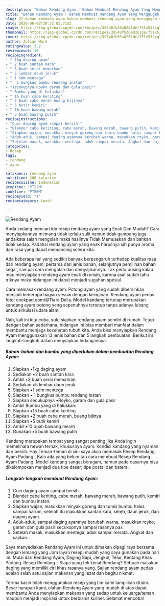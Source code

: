 ```yaml
---
description: "Bahan Rendang Ayam | Bahan Membuat Rendang Ayam Yang Menggugah Selera"
title: "Bahan Rendang Ayam | Bahan Membuat Rendang Ayam Yang Menggugah Selera"
slug: 22-bahan-rendang-ayam-bahan-membuat-rendang-ayam-yang-menggugah-selera
date: 2020-06-02T20:32:03.715Z
image: https://img-global.cpcdn.com/recipes/39548fb30a8261de/751x532cq70/rendang-ayam-foto-resep-utama.jpg
thumbnail: https://img-global.cpcdn.com/recipes/39548fb30a8261de/751x532cq70/rendang-ayam-foto-resep-utama.jpg
cover: https://img-global.cpcdn.com/recipes/39548fb30a8261de/751x532cq70/rendang-ayam-foto-resep-utama.jpg
author: Julian Ward
ratingvalue: 3.2
reviewcount: 10
recipeingredient:
- " 1kg daging ayam"
- " 2 buah santan kara"
- " 3 buah serai memarkan"
- " 5 lembar daun jeruk"
- " 1 sdm mentega"
- "  1 bungkus bumbu rendang instan"
- "secukupnya Royko garam dan gula pasir"
- " Bumbu yang di haluskan"
- " 15 buah cabe keriting"
- " 2 buah cabe merah buang bijinya"
- " 5 butir kemiri"
- " 10 buah bawang merah"
- " 5 buah bawang putih"
recipeinstructions:
- "Cuci daging ayam sampai bersih."
- "Blender cabe keriting, cabe merah, bawang merah, bawang putih, kemiri dan bumbu instan."
- "Siapkan wajan, masukkan minyak goreng dan tumis bumbu halus sampai harum, setelah itu masukkan santan kara, sereh, daun jeruk, dan daging ayam."
- "Aduk-aduk, sampai daging ayamnya berubah warna, masukkan royko, garam dan gula pasir secukupnya sampai rasanya pas."
- "Setelah masak, masukkan mentega, aduk sampai merata. Angkat dan sajikan."
categories:
- Resep
tags:
- rendang
- ayam

katakunci: rendang ayam 
nutrition: 208 calories
recipecuisine: Indonesian
preptime: "PT22M"
cooktime: "PT50M"
recipeyield: "1"
recipecategory: Lunch

---
```



![Rendang Ayam](https://img-global.cpcdn.com/recipes/39548fb30a8261de/751x532cq70/rendang-ayam-foto-resep-utama.jpg)

Anda sedang mencari ide resep rendang ayam yang Enak Dan Mudah? Cara menyiapkannya memang tidak terlalu sulit namun tidak gampang juga. andaikata salah mengolah maka hasilnya Tidak Memuaskan dan bahkan tidak sedap. Padahal rendang ayam yang enak harusnya sih punya aroma dan rasa yang dapat memancing selera kita.

Ada beberapa hal yang sedikit banyak berpengaruh terhadap kualitas rasa dari rendang ayam, pertama dari jenis bahan, selanjutnya pemilihan bahan segar, sampai cara mengolah dan menyajikannya. Tak perlu pusing kalau mau menyiapkan rendang ayam enak di rumah, karena asal sudah tahu triknya maka hidangan ini dapat menjadi suguhan spesial.

Cara memasak rendang ayam: Potong ayam yang sudah dibersihkan menjadi beberapa bagian sesuai dengan keinginan. Rendang ayam pedas. foto: cookpad.com/@Tiara Della. Model kandang tertutup merupakan kandang ayam potong yang sepenuhnya tertutup tanpa adanya lubang untuk sirkulasi udara alami.


Nah, kali ini kita coba, yuk, siapkan rendang ayam sendiri di rumah. Tetap dengan bahan sederhana, hidangan ini bisa memberi manfaat dalam membantu menjaga kesehatan tubuh kita. Anda bisa menyiapkan Rendang Ayam menggunakan 13 jenis bahan dan 5 langkah pembuatan. Berikut ini langkah-langkah dalam menyiapkan hidangannya.

<!--inarticleads1-->

##### Bahan-bahan dan bumbu yang diperlukan dalam pembuatan Rendang Ayam:

1. Siapkan  ▪︎1kg daging ayam
1. Sediakan  ▪︎2 buah santan kara
1. Ambil  ▪︎3 buah serai memarkan
1. Sediakan  ▪︎5 lembar daun jeruk
1. Siapkan  ▪︎1 sdm mentega
1. Siapkan  ▪︎ 1 bungkus bumbu rendang instan
1. Siapkan secukupnya ▪︎Royko, garam dan gula pasir
1. Ambil  Bumbu yang di haluskan:
1. Siapkan  ▪︎15 buah cabe keriting
1. Siapkan  ▪︎2 buah cabe merah, buang bijinya
1. Siapkan  ▪︎5 butir kemiri
1. Ambil  ▪︎10 buah bawang merah
1. Gunakan  ▪︎5 buah bawang putih


Kandang merupakan tempat yang sangat penting jika Anda ingin memelihara hewan ternak, khususnya ayam. Kondisi kandang yang nyaman dan bersih. Hay Teman-teman di sini saya akan memasak Resep Rendang Ayam Padang , Kalo ada yang belum tau cara membuat Resep Rendang Ayam Padang. Model kandang sangat beragam, namun pada dasarnya bisa dikelompokan menjadi dua tipe dasar; tipe postal dan baterai. 

<!--inarticleads2-->

##### Langkah-langkah membuat Rendang Ayam:

1. Cuci daging ayam sampai bersih.
1. Blender cabe keriting, cabe merah, bawang merah, bawang putih, kemiri dan bumbu instan.
1. Siapkan wajan, masukkan minyak goreng dan tumis bumbu halus sampai harum, setelah itu masukkan santan kara, sereh, daun jeruk, dan daging ayam.
1. Aduk-aduk, sampai daging ayamnya berubah warna, masukkan royko, garam dan gula pasir secukupnya sampai rasanya pas.
1. Setelah masak, masukkan mentega, aduk sampai merata. Angkat dan sajikan.


Saya menyediakan Rendang Ayam ini untuk dimakan dipagi raya bersama dengan lemang yang Jom layan resepi mudah yang saya gunakan pada hari ini. Mulai dari Rendang Ayam, Daging Sapi, Jengkol, Telur, Kentang Khas Padang. Resep Rendang - Siapa yang tek kenal Rendang? Sebuah masakan daging yang memiliki ciri khas rasanya yang. Sajian rendang ayam pedas adalah salah satu sajian makanan yang lezat dan begitu nikmat. 

Terima kasih telah menggunakan resep yang tim kami tampilkan di sini. Besar harapan kami, olahan Rendang Ayam yang mudah di atas dapat membantu Anda menyiapkan makanan yang sedap untuk keluarga/teman maupun menjadi inspirasi untuk berbisnis kuliner. Selamat mencoba!
